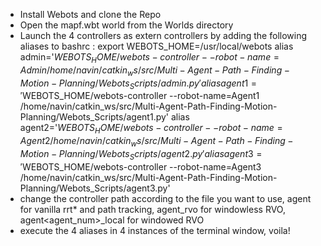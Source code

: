 - Install Webots and clone the Repo
- Open the mapf.wbt world from the Worlds directory
- Launch the 4 controllers as extern controllers by adding the following aliases to bashrc :
export WEBOTS_HOME=/usr/local/webots
alias admin='$WEBOTS_HOME/webots-controller --robot-name=Admin /home/navin/catkin_ws/src/Multi-Agent-Path-Finding-Motion-Planning/Webots_Scripts/admin.py'
alias agent1='$WEBOTS_HOME/webots-controller --robot-name=Agent1 /home/navin/catkin_ws/src/Multi-Agent-Path-Finding-Motion-Planning/Webots_Scripts/agent1.py'
alias agent2='$WEBOTS_HOME/webots-controller --robot-name=Agent2 /home/navin/catkin_ws/src/Multi-Agent-Path-Finding-Motion-Planning/Webots_Scripts/agent2.py'
alias agent3='$WEBOTS_HOME/webots-controller --robot-name=Agent3 /home/navin/catkin_ws/src/Multi-Agent-Path-Finding-Motion-Planning/Webots_Scripts/agent3.py'
- change the controller path according to the file you want to use, agent<agentnum> for vanilla rrt* and path tracking, agent<agentname>_rvo for windowless RVO,
  agent<agent_num>_local for windowed RVO
- execute the 4 aliases in 4 instances of the terminal window, voila!
